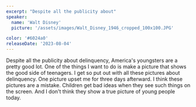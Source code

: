 ```yaml
---
excerpt: "Despite all the publicity about"
speaker:
  name: 'Walt Disney'
  picture: '/assets/images/Walt_Disney_1946_cropped_100x100.JPG'

color: '#6024a0'
releaseDate: '2023-08-04'
---
```

Despite all the publicity about delinquency, America's youngsters are a pretty good lot. One of the things I want to do is make a picture that shows the good side of teenagers. I get so put out with all these pictures about delinquency. One picture upset me for three days afterward. I think these pictures are a mistake. Children get bad ideas when they see such things on the screen. And I don't think they show a true picture of young people today.
